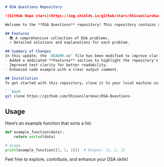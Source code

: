 ```markdown
# DSA Questions Repository

![GitHub Repo stars](https://img.shields.io/github/stars/Shivanilarokar/DSA-Questions-) ![GitHub forks](https://img.shields.io/github/forks/Shivanilarokar/DSA-Questions-) ![GitHub issues](https://img.shields.io/github/issues/Shivanilarokar/DSA-Questions-)

Welcome to the **DSA Questions** repository! This repository contains a collection of Data Structures and Algorithms (DSA) problems designed to help you enhance your coding skills.

## Features
- 📚 A comprehensive collection of DSA problems.
- ⚡ Detailed solutions and explanations for each problem.

## Summary of Changes
In this update, the `README.md` file has been modified to improve clarity and structure. Key changes include:
- Added a dedicated **Features** section to highlight the repository's offerings.
- Improved text clarity for better readability.
- Enhanced code example with a clear output comment.

## Installation
To get started with this repository, clone it to your local machine using the following command:

```bash
git clone https://github.com/Shivanilarokar/DSA-Questions-
```

## Usage
Here’s an example function that sorts a list:

```python
def example_function(data):
    return sorted(data)

# Usage
print(example_function([3, 1, 2]))  # Output: [1, 2, 3]
```

Feel free to explore, contribute, and enhance your DSA skills!
```